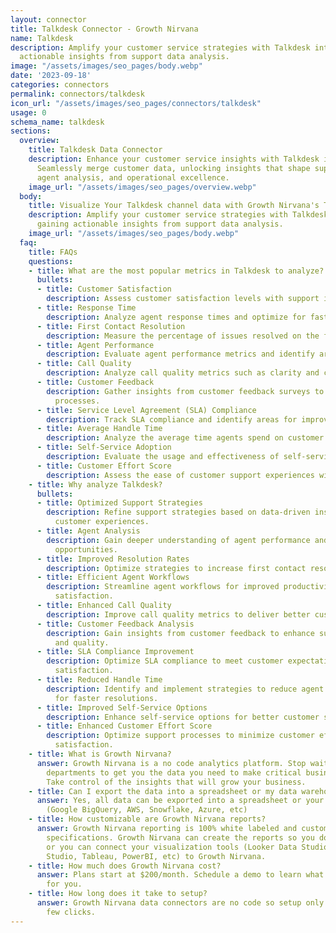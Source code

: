 ```yaml
---
layout: connector
title: Talkdesk Connector - Growth Nirvana
name: Talkdesk
description: Amplify your customer service strategies with Talkdesk integration, gaining
  actionable insights from support data analysis.
image: "/assets/images/seo_pages/body.webp"
date: '2023-09-18'
categories: connectors
permalink: connectors/talkdesk
icon_url: "/assets/images/seo_pages/connectors/talkdesk"
usage: 0
schema_name: talkdesk
sections:
  overview:
    title: Talkdesk Data Connector
    description: Enhance your customer service insights with Talkdesk integration.
      Seamlessly merge customer data, unlocking insights that shape support strategies,
      agent analysis, and operational excellence.
    image_url: "/assets/images/seo_pages/overview.webp"
  body:
    title: Visualize Your Talkdesk channel data with Growth Nirvana's Talkdesk Connector
    description: Amplify your customer service strategies with Talkdesk integration,
      gaining actionable insights from support data analysis.
    image_url: "/assets/images/seo_pages/body.webp"
  faq:
    title: FAQs
    questions:
    - title: What are the most popular metrics in Talkdesk to analyze?
      bullets:
      - title: Customer Satisfaction
        description: Assess customer satisfaction levels with support interactions.
      - title: Response Time
        description: Analyze agent response times and optimize for faster resolution.
      - title: First Contact Resolution
        description: Measure the percentage of issues resolved on the first contact.
      - title: Agent Performance
        description: Evaluate agent performance metrics and identify areas for improvement.
      - title: Call Quality
        description: Analyze call quality metrics such as clarity and connection stability.
      - title: Customer Feedback
        description: Gather insights from customer feedback surveys to improve support
          processes.
      - title: Service Level Agreement (SLA) Compliance
        description: Track SLA compliance and identify areas for improvement.
      - title: Average Handle Time
        description: Analyze the average time agents spend on customer interactions.
      - title: Self-Service Adoption
        description: Evaluate the usage and effectiveness of self-service options.
      - title: Customer Effort Score
        description: Assess the ease of customer support experiences with Talkdesk.
    - title: Why analyze Talkdesk?
      bullets:
      - title: Optimized Support Strategies
        description: Refine support strategies based on data-driven insights for better
          customer experiences.
      - title: Agent Analysis
        description: Gain deeper understanding of agent performance and identify training
          opportunities.
      - title: Improved Resolution Rates
        description: Optimize strategies to increase first contact resolution rates.
      - title: Efficient Agent Workflows
        description: Streamline agent workflows for improved productivity and customer
          satisfaction.
      - title: Enhanced Call Quality
        description: Improve call quality metrics to deliver better customer experiences.
      - title: Customer Feedback Analysis
        description: Gain insights from customer feedback to enhance support processes
          and quality.
      - title: SLA Compliance Improvement
        description: Optimize SLA compliance to meet customer expectations and improve
          satisfaction.
      - title: Reduced Handle Time
        description: Identify and implement strategies to reduce agent handle time
          for faster resolutions.
      - title: Improved Self-Service Options
        description: Enhance self-service options for better customer support experiences.
      - title: Enhanced Customer Effort Score
        description: Optimize support processes to minimize customer effort and improve
          satisfaction.
    - title: What is Growth Nirvana?
      answer: Growth Nirvana is a no code analytics platform. Stop waiting for other
        departments to get you the data you need to make critical business decisions.
        Take control of the insights that will grow your business.
    - title: Can I export the data into a spreadsheet or my data warehouse?
      answer: Yes, all data can be exported into a spreadsheet or your data warehouse
        (Google BigQuery, AWS, Snowflake, Azure, etc)
    - title: How customizable are Growth Nirvana reports?
      answer: Growth Nirvana reporting is 100% white labeled and customized to your
        specifications. Growth Nirvana can create the reports so you don’t have to
        or you can connect your visualization tools (Looker Data Studio/Google Data
        Studio, Tableau, PowerBI, etc) to Growth Nirvana.
    - title: How much does Growth Nirvana cost?
      answer: Plans start at $200/month. Schedule a demo to learn what plan is best
        for you.
    - title: How long does it take to setup?
      answer: Growth Nirvana data connectors are no code so setup only requires a
        few clicks.
---
```

